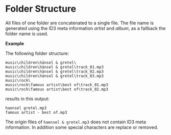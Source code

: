 # Folder Structure

All files of one folder are concatenated to a single file.
The file name is generated using the ID3 meta information *artist* and *album*, as a fallback the folder name is used.

**Example**

The following folder structure:

```
music\children\hänsel & gretel\
music\children\hänsel & gretel\track_01.mp3
music\children\hänsel & gretel\track_02.mp3
music\children\hänsel & gretel\track_03.mp3
music\rock\
music\rock\famous artist\best of\track_01.mp3
music\rock\famous artist\best of\track_02.mp3
```

results in this output:

```
haensel gretel.mp3
famous artist - best of.mp3
```

The origin files of `haensel & gretel.mp3` does not contain ID3 meta information. In addition some special characters are replace or removed.
